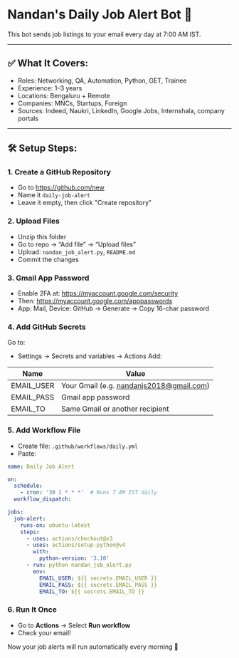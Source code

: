# Nandan's Daily Job Alert Bot 🚀

This bot sends job listings to your email every day at 7:00 AM IST.

---

## ✅ What It Covers:
- Roles: Networking, QA, Automation, Python, GET, Trainee
- Experience: 1–3 years
- Locations: Bengaluru + Remote
- Companies: MNCs, Startups, Foreign
- Sources: Indeed, Naukri, LinkedIn, Google Jobs, Internshala, company portals

---

## 🛠 Setup Steps:

### 1. Create a GitHub Repository
- Go to https://github.com/new
- Name it `daily-job-alert`
- Leave it empty, then click "Create repository"

### 2. Upload Files
- Unzip this folder
- Go to repo → “Add file” → “Upload files”
- Upload: `nandan_job_alert.py`, `README.md`
- Commit the changes

### 3. Gmail App Password
- Enable 2FA at: https://myaccount.google.com/security
- Then: https://myaccount.google.com/apppasswords
- App: Mail, Device: GitHub → Generate → Copy 16-char password

### 4. Add GitHub Secrets
Go to:
- Settings → Secrets and variables → Actions
Add:

| Name        | Value                             |
|-------------|-----------------------------------|
| EMAIL_USER  | Your Gmail (e.g. nandanjs2018@gmail.com) |
| EMAIL_PASS  | Gmail app password                |
| EMAIL_TO    | Same Gmail or another recipient   |

### 5. Add Workflow File
- Create file: `.github/workflows/daily.yml`
- Paste:

```yaml
name: Daily Job Alert

on:
  schedule:
    - cron: '30 1 * * *'  # Runs 7 AM IST daily
  workflow_dispatch:

jobs:
  job-alert:
    runs-on: ubuntu-latest
    steps:
      - uses: actions/checkout@v3
      - uses: actions/setup-python@v4
        with:
          python-version: '3.10'
      - run: python nandan_job_alert.py
        env:
          EMAIL_USER: ${{ secrets.EMAIL_USER }}
          EMAIL_PASS: ${{ secrets.EMAIL_PASS }}
          EMAIL_TO: ${{ secrets.EMAIL_TO }}
```

### 6. Run It Once
- Go to **Actions** → Select **Run workflow**
- Check your email!

Now your job alerts will run automatically every morning 🎉
